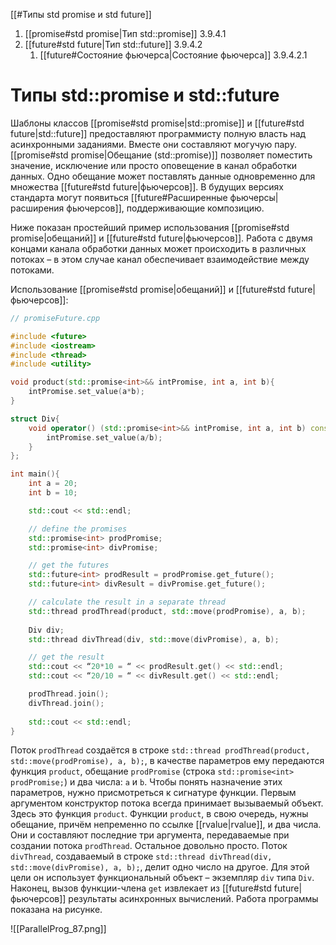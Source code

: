 
[[#Типы std promise и std future]]
1. [[promise#std promise|Тип std::promise]] 3.9.4.1
2. [[future#std future|Тип std::future]] 3.9.4.2
	1. [[future#Состояние фьючерса|Состояние фьючерса]] 3.9.4.2.1
	
# Типы std::promise и std::future

Шаблоны классов [[promise#std promise|std::promise]] и [[future#std future|std::future]] предоставляют программисту полную власть над асинхронными заданиями. Вместе они составляют могучую пару. [[promise#std promise|Обещание (std::promise)]] позволяет поместить значение, исключение или просто оповещение в канал обработки данных. Одно обещание может поставлять данные одновременно для множества [[future#std future|фьючерсов]]. В будущих версиях стандарта могут появиться [[future#Расширенные фьючерсы|расширения фьючерсов]], поддерживающие композицию.

Ниже показан простейший пример использования [[promise#std promise|обещаний]] и [[future#std future|фьючерсов]]. Работа с двумя концами канала обработки данных может происходить в различных потоках – в этом случае канал обеспечивает взаимодействие между
потоками.

Использование [[promise#std promise|обещаний]] и [[future#std future|фьючерсов]]:
```c++
// promiseFuture.cpp

#include <future>
#include <iostream>
#include <thread>
#include <utility>

void product(std::promise<int>&& intPromise, int a, int b){
	intPromise.set_value(a*b);
}

struct Div{
	void operator() (std::promise<int>&& intPromise, int a, int b) const {
		intPromise.set_value(a/b);
	}
};

int main(){
	int a = 20;
	int b = 10;

	std::cout << std::endl;

	// define the promises
	std::promise<int> prodPromise;
	std::promise<int> divPromise;

	// get the futures
	std::future<int> prodResult = prodPromise.get_future();
	std::future<int> divResult = divPromise.get_future();

	// calculate the result in a separate thread
	std::thread prodThread(product, std::move(prodPromise), a, b);
	
	Div div;
	std::thread divThread(div, std::move(divPromise), a, b);

	// get the result
	std::cout << “20*10 = “ << prodResult.get() << std::endl;
	std::cout << “20/10 = “ << divResult.get() << std::endl;

	prodThread.join();
	divThread.join();
	
	std::cout << std::endl;
}
```

Поток `prodThread` создаётся в строке `std::thread prodThread(product, std::move(prodPromise), a, b);`, в качестве параметров ему передаются функция `product`, обещание `prodPromise` (строка `std::promise<int> prodPromise;`) и два числа: `a` и `b`. Чтобы понять назначение этих параметров, нужно присмотреться к сигнатуре функции. Первым аргументом конструктор потока всегда принимает вызываемый объект. Здесь это функция `product`. Функции `product`, в свою очередь, нужны обещание, причём непременно по ссылке [[rvalue|rvalue]], и два числа. Они и составляют последние три аргумента, передаваемые при создании потока `prodThread`. Остальное довольно просто. Поток `divThread`, создаваемый в строке `std::thread divThread(div, std::move(divPromise), a, b);`, делит одно число на другое. Для этой цели он использует функциональный объект – экземпляр `div` типа `Div`. Наконец, вызов функции-члена `get` извлекает из [[future#std future|фьючерсов]] результаты асинхронных вычислений. Работа программы показана на рисунке.

![[ParallelProg_87.png]]

